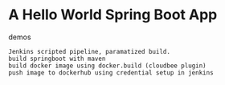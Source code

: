 # A Hello World Spring Boot App

demos

    Jenkins scripted pipeline, paramatized build.
    build springboot with maven
    build docker image using docker.build (cloudbee plugin)
    push image to dockerhub using credential setup in jenkins

